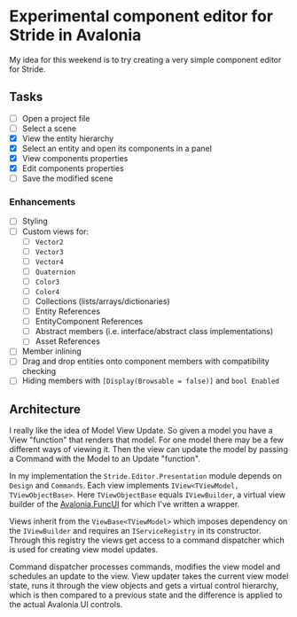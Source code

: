 # Experimental component editor for Stride in Avalonia

My idea for this weekend is to try creating a very simple component editor for Stride.

## Tasks

- [ ] Open a project file
- [ ] Select a scene
- [x] View the entity hierarchy
- [x] Select an entity and open its components in a panel
- [x] View components properties
- [x] Edit components properties
- [ ] Save the modified scene

### Enhancements

- [ ] Styling
- [ ] Custom views for:
    - [ ] `Vector2`
    - [ ] `Vector3`
    - [ ] `Vector4`
    - [ ] `Quaternion`
    - [ ] `Color3`
    - [ ] `Color4`
    - [ ] Collections (lists/arrays/dictionaries)
    - [ ] Entity References
    - [ ] EntityComponent References
    - [ ] Abstract members (i.e. interface/abstract class implementations)
    - [ ] Asset References
- [ ] Member inlining
- [ ] Drag and drop entities onto component members with compatibility checking
- [ ] Hiding members with `[Display(Browsable = false)]` and `bool Enabled`

## Architecture
I really like the idea of Model View Update. So given a model you have a View "function" that renders that model. For one model there may be a few different ways of viewing it. Then the view can update the model by passing a Command with the Model to an Update "function".

In my implementation the `Stride.Editor.Presentation` module depends on `Design` and `Commands`. Each view implements `IView<TViewModel, TViewObjectBase>`. Here `TViewObjectBase` equals `IViewBuilder`, a virtual view builder of the [Avalonia.FuncUI](https://github.com/AvaloniaCommunity/Avalonia.FuncUI) for which I've written a wrapper.

Views inherit from the `ViewBase<TViewModel>` which imposes dependency on the `IViewBuilder` and requires an `IServiceRegistry` in its constructor. Through this registry the views get access to a command dispatcher which is used for creating view model updates.

Command dispatcher processes commands, modifies the view model and schedules an update to the view. View updater takes the current view model state, runs it through the view objects and gets a virtual control hierarchy, which is then compared to a previous state and the difference is applied to the actual Avalonia UI controls.
